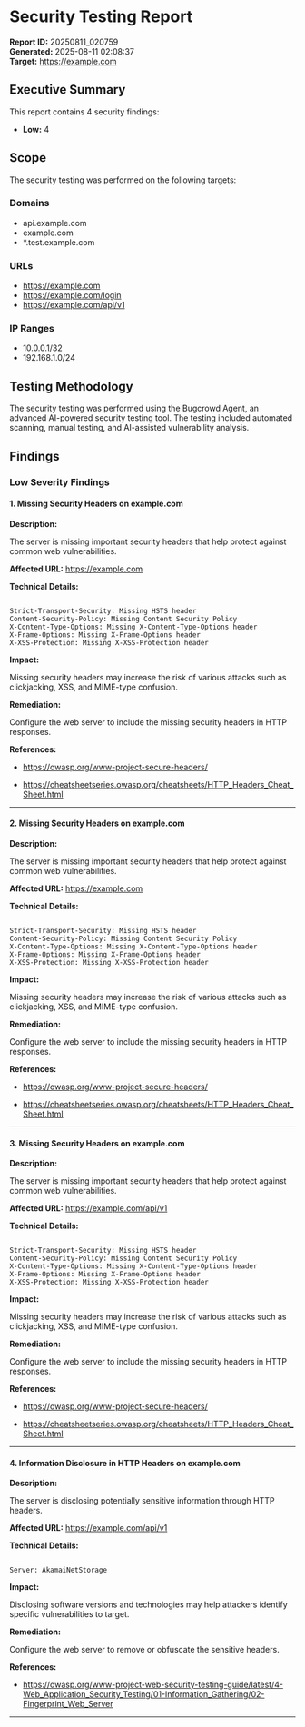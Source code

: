 # Security Testing Report

**Report ID:** 20250811_020759  
**Generated:** 2025-08-11 02:08:37  
**Target:** https://example.com  


## Executive Summary

This report contains 4 security findings:

- **Low:** 4


## Scope

The security testing was performed on the following targets:


### Domains

- api.example.com
- example.com
- *.test.example.com

### URLs

- https://example.com
- https://example.com/login
- https://example.com/api/v1

### IP Ranges

- 10.0.0.1/32
- 192.168.1.0/24


## Testing Methodology

The security testing was performed using the Bugcrowd Agent, an advanced AI-powered security testing tool. 
The testing included automated scanning, manual testing, and AI-assisted vulnerability analysis.


## Findings

### Low Severity Findings

#### 1. Missing Security Headers on example.com

**Description:**  

The server is missing important security headers that help protect against common web vulnerabilities.


**Affected URL:** https://example.com


**Technical Details:**  

```

Strict-Transport-Security: Missing HSTS header
Content-Security-Policy: Missing Content Security Policy
X-Content-Type-Options: Missing X-Content-Type-Options header
X-Frame-Options: Missing X-Frame-Options header
X-XSS-Protection: Missing X-XSS-Protection header

```


**Impact:**  

Missing security headers may increase the risk of various attacks such as clickjacking, XSS, and MIME-type confusion.


**Remediation:**  

Configure the web server to include the missing security headers in HTTP responses.


**References:**  

- https://owasp.org/www-project-secure-headers/

- https://cheatsheetseries.owasp.org/cheatsheets/HTTP_Headers_Cheat_Sheet.html



---


#### 2. Missing Security Headers on example.com

**Description:**  

The server is missing important security headers that help protect against common web vulnerabilities.


**Affected URL:** https://example.com


**Technical Details:**  

```

Strict-Transport-Security: Missing HSTS header
Content-Security-Policy: Missing Content Security Policy
X-Content-Type-Options: Missing X-Content-Type-Options header
X-Frame-Options: Missing X-Frame-Options header
X-XSS-Protection: Missing X-XSS-Protection header

```


**Impact:**  

Missing security headers may increase the risk of various attacks such as clickjacking, XSS, and MIME-type confusion.


**Remediation:**  

Configure the web server to include the missing security headers in HTTP responses.


**References:**  

- https://owasp.org/www-project-secure-headers/

- https://cheatsheetseries.owasp.org/cheatsheets/HTTP_Headers_Cheat_Sheet.html



---


#### 3. Missing Security Headers on example.com

**Description:**  

The server is missing important security headers that help protect against common web vulnerabilities.


**Affected URL:** https://example.com/api/v1


**Technical Details:**  

```

Strict-Transport-Security: Missing HSTS header
Content-Security-Policy: Missing Content Security Policy
X-Content-Type-Options: Missing X-Content-Type-Options header
X-Frame-Options: Missing X-Frame-Options header
X-XSS-Protection: Missing X-XSS-Protection header

```


**Impact:**  

Missing security headers may increase the risk of various attacks such as clickjacking, XSS, and MIME-type confusion.


**Remediation:**  

Configure the web server to include the missing security headers in HTTP responses.


**References:**  

- https://owasp.org/www-project-secure-headers/

- https://cheatsheetseries.owasp.org/cheatsheets/HTTP_Headers_Cheat_Sheet.html



---


#### 4. Information Disclosure in HTTP Headers on example.com

**Description:**  

The server is disclosing potentially sensitive information through HTTP headers.


**Affected URL:** https://example.com/api/v1


**Technical Details:**  

```

Server: AkamaiNetStorage

```


**Impact:**  

Disclosing software versions and technologies may help attackers identify specific vulnerabilities to target.


**Remediation:**  

Configure the web server to remove or obfuscate the sensitive headers.


**References:**  

- https://owasp.org/www-project-web-security-testing-guide/latest/4-Web_Application_Security_Testing/01-Information_Gathering/02-Fingerprint_Web_Server



---

